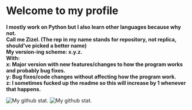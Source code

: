 <!-- I am obsessed with Caesar Cipher -->
<!DOCTYPE html>
<html lang="en">
<head>
    <meta charset="UTF-8">
    <meta name="viewport" content="width=device-width, initial-scale=1.0">
    <link rel="stylesheet" href="style.css">
</head>
<body>
    <div>
        <h1>Welcome to my profile</h1>
        <p><strong>I mostly work on Python but I also learn other languages because why not. <br/>
            Call me Zizel. (The rep in my name stands for repository, not replica, should've picked a better name)<br/>
            My version-ing scheme: x.y.z. <br/>
            With: <br/> 
            x: Major version with new features/changes to how the program works and probably bug fixes.<br/>
            y: Bug fixes/code changes without affecting how the program work.<br/>
            z: I sometimes fucked up the readme so this will increase by 1 whenever that happens.</strong></p>
        <img src="https://github-readme-stats.vercel.app/api?username=uwungu01-rep&theme=dark&show_icons=true&hide_border=true&count_private=true" alt="My github stat."/> 
        <img src="https://github-readme-stats.vercel.app/api/top-langs/?username=uwungu01-rep&theme=dark&show_icons=true&hide_border=true&layout=compact" alt="My github stat."/>
    </div>
</body>
</html>
